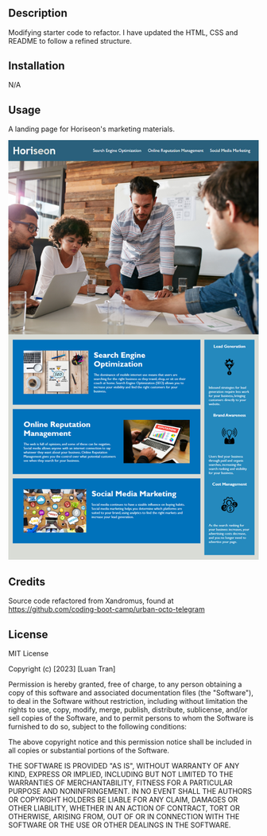# <Horiseon-refactored-code-Luan>

## Description

Modifying starter code to refactor. I have updated the HTML, CSS and README to follow a refined structure.


## Installation

N/A

## Usage

A landing page for Horiseon's marketing materials.

![website's appearance and functionality preview](./Develop/assets/images/screenshot.png)

## Credits

Source code refactored from Xandromus, found at https://github.com/coding-boot-camp/urban-octo-telegram

## License

MIT License

Copyright (c) [2023] [Luan Tran]

Permission is hereby granted, free of charge, to any person obtaining a copy
of this software and associated documentation files (the "Software"), to deal
in the Software without restriction, including without limitation the rights
to use, copy, modify, merge, publish, distribute, sublicense, and/or sell
copies of the Software, and to permit persons to whom the Software is
furnished to do so, subject to the following conditions:

The above copyright notice and this permission notice shall be included in all
copies or substantial portions of the Software.

THE SOFTWARE IS PROVIDED "AS IS", WITHOUT WARRANTY OF ANY KIND, EXPRESS OR
IMPLIED, INCLUDING BUT NOT LIMITED TO THE WARRANTIES OF MERCHANTABILITY,
FITNESS FOR A PARTICULAR PURPOSE AND NONINFRINGEMENT. IN NO EVENT SHALL THE
AUTHORS OR COPYRIGHT HOLDERS BE LIABLE FOR ANY CLAIM, DAMAGES OR OTHER
LIABILITY, WHETHER IN AN ACTION OF CONTRACT, TORT OR OTHERWISE, ARISING FROM,
OUT OF OR IN CONNECTION WITH THE SOFTWARE OR THE USE OR OTHER DEALINGS IN THE
SOFTWARE.